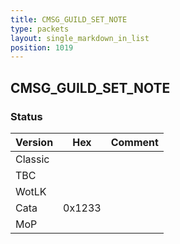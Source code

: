 ```yaml
---
title: CMSG_GUILD_SET_NOTE
type: packets
layout: single_markdown_in_list
position: 1019
---
```


## CMSG_GUILD_SET_NOTE

### Status

Version    | Hex        | Comment
---------- | ---------- | ---------- 
Classic    |            |
TBC        |            |
WotLK      |            |
Cata       | 0x1233     |
MoP        |            |